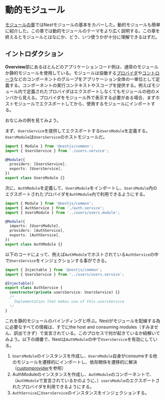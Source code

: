 # 動的モジュール

[モジュールの章](https://zenn.dev/kisihara_c/books/nest-officialdoc-jp/viewer/overview-modules)ではNestモジュールの基本をカバーした。動的モジュールも簡単に紹介した。この章では動的モジュールのテーマをより広く説明する。この章を終えるとモジュールとはなにか、どう、いつ使うかが十分に理解できるはずだ。

## イントロダクション
**Overview**部にあるほとんどのアプリケーションコード例は、通常のモジュールか静的モジュールを使用している。モジュールは協働する[プロバイダ](https://zenn.dev/kisihara_c/books/nest-officialdoc-jp/viewer/overview-providers)や[コントローラ](https://zenn.dev/kisihara_c/books/nest-officialdoc-jp/viewer/overview-controllers)などのコンポーネントのグループをアプリケーション全体の一単位として定義する。コンポーネントの実行コンテキストやスコープを提供する。例えばモジュール内で定義されたプロバイダはエクスポートしなくてもモジュールの他のメンバから見える。プロバイダをモジュール外で表示する必要がある場合、まずホストモジュールでエクスポートしてから、使用するモジュールにインポートする。

おなじみの例を見てみよう。

まず、`UsersService`を提供してエクスポートする`UsersModule`を定義する。`UsersModule`は`UsersService`のホストモジュールだ。

```ts
import { Module } from '@nestjs/common';
import { UsersService } from './users.service';

@Module({
  providers: [UsersService],
  exports: [UsersService],
})
export class UsersModule {}
```

次に、`AuthModule`を定義して、`UsersModule`をインポートし、`UsersModule`内のエクスポートされたプロバイダを`AuthModule`内で利用できるようにする。

```ts
import { Module } from '@nestjs/common';
import { AuthService } from './auth.service';
import { UsersModule } from '../users/users.module';

@Module({
  imports: [UsersModule],
  providers: [AuthService],
  exports: [AuthService],
})
export class AuthModule {}
```

以下のコードによって、例えば`AuthModule`でホストされている`AuthService`の中で`UsersService`をインジェクションする事ができる。

```ts
import { Injectable } from '@nestjs/common';
import { UsersService } from '../users/users.service';

@Injectable()
export class AuthService {
  constructor(private usersService: UsersService) {}
  /*
    Implementation that makes use of this.usersService
  */
}
```

これを静的モジュールのバインディングと呼ぶ。Nestがモジュールを配線する為に必要なすべての情報は、すでにthe host and consuming modules（すみません、訳出できず）で宣言されている。このプロセスで何が起きているか紐解いてみよう。以下の順番で、Nestは`AuthModule`の中で`UsersService`を有効にしている。

1. `UsersModule`のインスタンスを作成し、`UsersModule`自身がconsumeする他のモジュールを遷移的にインポートし、依存関係を遷移的に解決（[customprovider](https://zenn.dev/kisihara_c/books/nest-officialdoc-jp/viewer/fundamentals-customproviders)を参照）
2. AuthModuleのインスタンスを作成し、`AuthModule`のコンポーネントで、（`AuthModule`で宣言されているかのように、）`usersModule`のエクスポートされたプロバイダを利用できるようにする。
3. `AuthService`に`UsersService`のインスタンスをインジェクションする。